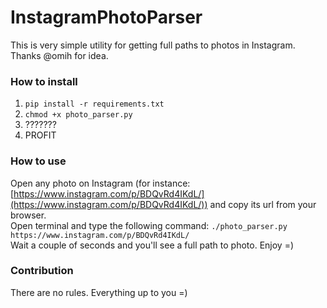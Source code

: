 # InstagramPhotoParser

This is very simple utility for getting full paths to photos in Instagram. Thanks @omih for idea.

### How to install
1. `pip install -r requirements.txt`
2. `chmod +x photo_parser.py`
3. ???????
4. PROFIT

### How to use
Open any photo on Instagram (for instance: [https://www.instagram.com/p/BDQvRd4IKdL/](https://www.instagram.com/p/BDQvRd4IKdL/)) and copy its url from your browser.<br>
Open terminal and type the following command:
`./photo_parser.py https://www.instagram.com/p/BDQvRd4IKdL/`<br>
Wait a couple of seconds and you'll see a full path to photo.
Enjoy =)

### Contribution
There are no rules. Everything up to you =)
